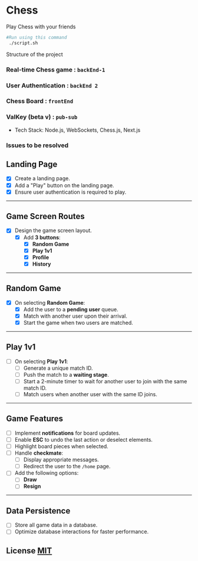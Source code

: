 # Chess

Play Chess with your friends

```bash
#Run using this command
 ./script.sh
```

Structure of the project

### Real-time Chess game : `backEnd-1`

### User Authentication : `backEnd 2`

### Chess Board : `frontEnd`

### ValKey (beta v) : `pub-sub`

- Tech Stack: Node.js, WebSockets, Chess.js, Next.js

### Issues to be resolved

## Landing Page

- [x] Create a landing page.
- [x] Add a "Play" button on the landing page.
- [x] Ensure user authentication is required to play.

---

## Game Screen Routes

- [x] Design the game screen layout.
  - [x] Add **3 buttons**:
    - [x] **Random Game**
    - [x] **Play 1v1**
    - [x] **Profile**
    - [x] **History**

---

## Random Game

- [x] On selecting **Random Game**:
  - [x] Add the user to a **pending user** queue.
  - [x] Match with another user upon their arrival.
  - [x] Start the game when two users are matched.

---

## Play 1v1

- [ ] On selecting **Play 1v1**:
  - [ ] Generate a unique match ID.
  - [ ] Push the match to a **waiting stage**.
  - [ ] Start a 2-minute timer to wait for another user to join with the same match ID.
  - [ ] Match users when another user with the same ID joins.

---

## Game Features

- [ ] Implement **notifications** for board updates.
- [ ] Enable **ESC** to undo the last action or deselect elements.
- [ ] Highlight board pieces when selected.
- [ ] Handle **checkmate**:
  - [ ] Display appropriate messages.
  - [ ] Redirect the user to the `/home` page.
- [ ] Add the following options:
  - [ ] **Draw**
  - [ ] **Resign**

---

## Data Persistence

- [ ] Store all game data in a database.
- [ ] Optimize database interactions for faster performance.

## License [MIT](/LICENSE)
